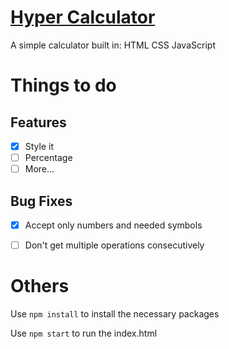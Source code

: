 # [Hyper Calculator](https://hyper2109.github.io/JSCalculator/)
A simple calculator built in: HTML CSS JavaScript


# Things to do
## Features
- [X] Style it
- [ ] Percentage
- [ ] More...

## Bug Fixes
- [X] Accept only numbers and needed symbols
- [ ] Don't get multiple operations consecutively


# Others
Use ```npm install``` to install the necessary packages

Use ```npm start``` to run the index.html